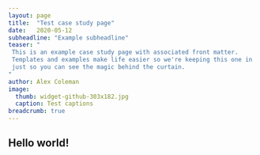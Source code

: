 ```yaml
---
layout: page
title:  "Test case study page"
date:   2020-05-12
subheadline: "Example subheadline"
teaser: "
 This is an example case study page with associated front matter.
 Templates and examples make life easier so we're keeping this one in
 just so you can see the magic behind the curtain.
"
author: Alex Coleman
image:
  thumb: widget-github-303x182.jpg
  caption: Test captions
breadcrumb: true
---
```


## Hello world!
